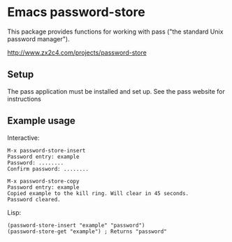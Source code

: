 # Emacs password-store

This package provides functions for working with pass ("the standard
Unix password manager").

http://www.zx2c4.com/projects/password-store

## Setup

The pass application must be installed and set up. See the pass
website for instructions

## Example usage

Interactive:

	M-x password-store-insert
	Password entry: example
	Password: ........
	Confirm password: ........
	
	M-x password-store-copy
	Password entry: example
	Copied example to the kill ring. Will clear in 45 seconds.
	Password cleared.

Lisp:

	(password-store-insert "example" "password")
	(password-store-get "example") ; Returns "password"
